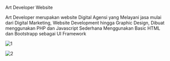 Art Developer Website 

Art Developer merupakan website Digital Agensi yang Melayani jasa mulai dari Digital Marketing, Website Development hingga Graphic Design, Dibuat menggunakan PHP dan Javascript Sederhana Menggunakan Basic HTML dan Bootstrapp sebagai UI Framework

![1](https://github.com/user-attachments/assets/a92d3218-d8fd-439c-9d34-658c54caf421)

![2](https://github.com/user-attachments/assets/955a0a59-a43b-4a13-801e-93274ca4367a)


